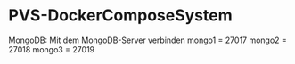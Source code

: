 # PVS-DockerComposeSystem

MongoDB:
Mit dem MongoDB-Server verbinden
mongo1 = 27017
mongo2 = 27018
mongo3 = 27019

